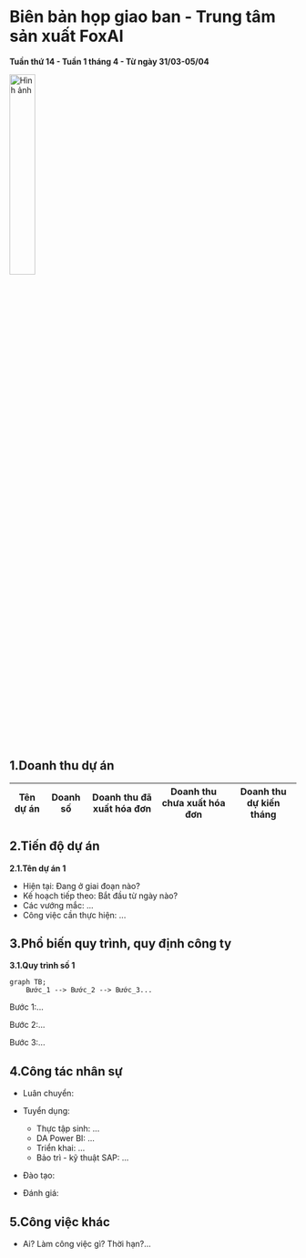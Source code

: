 # Biên bản họp giao ban - Trung tâm sản xuất FoxAI
**Tuần thứ 14 - Tuần 1 tháng 4 - Từ ngày 31/03-05/04**

<img src="https://fox.ai.vn/wp-content/uploads/2024/07/Logo_Original-1.png" alt="Hình ảnh" width="30%" />

## 1.Doanh thu dự án
|Tên dự án|Doanh số|Doanh thu đã xuất hóa đơn|Doanh thu chưa xuất hóa đơn|Doanh thu dự kiến tháng|
|---|---|---|---|---|

## 2.Tiến độ dự án
**2.1.Tên dự án 1**
- Hiện tại: Đang ở giai đoạn nào? 
- Kế hoạch tiếp theo: Bắt đầu từ ngày nào?
- Các vướng mắc: ...
- Công việc cần thực hiện: ...

## 3.Phổ biến quy trình, quy định công ty
**3.1.Quy trình số 1**

```mermaid
graph TB;
    Bước_1 --> Bước_2 --> Bước_3...
```
Bước 1:...

Bước 2:...

Bước 3:...

## 4.Công tác nhân sự
- Luân chuyển:
- Tuyển dụng:
  - Thực tập sinh: ...
  - DA Power BI: ...
  - Triển khai: ...
  - Bảo trì - kỹ thuật SAP: ...
- Đào tạo:

- Đánh giá:

## 5.Công việc khác

- Ai? Làm công việc gì? Thời hạn?...
